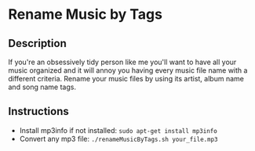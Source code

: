 # Rename Music by Tags

## Description

If you're an obsessively tidy person like me you'll want to have all your music organized and it will annoy you having every music file name with a different criteria. Rename your music files by using its artist, album name and song name tags.

## Instructions

* Install mp3info if not installed: `sudo apt-get install mp3info`
* Convert any mp3 file: `./renameMusicByTags.sh your_file.mp3`
